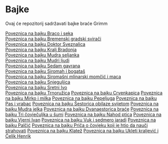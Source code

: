 # Bajke
Ovaj će repozitorij sadržavati bajke braće Grimm

[Poveznica na bajku Braco i seka](<Braco i seka – e-Lektire.md>)\
[Poveznica na bajku Bremenski gradski svirači](<Bremenski gradski svirači – e-Lektire.md>)\
[Poveznica na bajku Doktor Sveznalica](<Doktor Sveznalica – e-Lektire.md>)\
[Poveznica na bajku Kralj Bradonja](<Kralj Bradonja – e-Lektire.md>)\
[Poveznica na bajku Mudra seljanka](<Mudra seljanka – e-Lektire.md>)\
[Poveznica na bajku Mudri ljudi](<Mudri ljudi – e-Lektire.md>)\
[Poveznica na bajku Sedam gavrana](<Sedam gavrana – e-Lektire.md>)\
[Poveznica na bajku Siromah i bogataš](<Siromah i bogataš – e-Lektire.md>)\
[Poveznica na bajku Siromašni mlinarski momčić i maca](<Siromašni mlinarski momčić i maca – e-Lektire.md>)\
[Poveznica na bajku Snjeguljica](<Snjeguljica – e-Lektire.md>)\
[Poveznica na bajku Sretni Ivo](<Sretni Ivo – e-Lektire.md>)\
[Poveznica na bajku Trnoružica](<Trnoružica – e-Lektire.md>)
[Poveznica na bajku Crvenkapica](<https://github.com/lsaric23/Bajke/blob/laura-bajke/Crvenkapica%20%E2%80%93%20e-Lektire.md>)
[Poveznica na bajku Mirko i milka](<https://github.com/lsaric23/Bajke/blob/laura-bajke/Mirko%20i%20Milka%20%E2%80%93%20e-Lektire.md>)
[Poveznica na bajku Pepeljuga](<https://github.com/lsaric23/Bajke/blob/laura-bajke/Pepeljuga%20%E2%80%93%20e-Lektire.md>)
[Poveznica na bajku Pas i vrabac](<https://github.com/lsaric23/Bajke/blob/laura-bajke/Pas%20i%20vrabac%20%E2%80%93%20e-Lektire.md>)
[Poveznica na bajku Šestorica obilaze svijetom](<https://github.com/lsaric23/Bajke/blob/laura-bajke/%C5%A0estorica%20obilaze%20svijetom%20%E2%80%93%20e-Lektire.md>)
[Poveznica na bajku Mudra jelka](<https://github.com/lsaric23/Bajke/blob/laura-bajke/Mudra%20Jelka%20%E2%80%93%20e-Lektire.md>)
[Poveznica na bajku Dvanaestorica braće](<https://github.com/lsaric23/Bajke/blob/laura-bajke/Dvanaestorica%20bra%C4%87e%20%E2%80%93%20e-Lektire.md>)
[Poveznica na bajku Tri čovječuljka u šumi](<https://github.com/lsaric23/Bajke/blob/laura-bajke/Tri%20%C4%8Dovje%C4%8Duljka%20u%20%C5%A1umi%20%E2%80%93%20e-Lektire.md>)
[Poveznica na bajku Nahod ptica](<https://github.com/lsaric23/Bajke/blob/laura-bajke/Nahod-ptica%20%E2%80%93%20e-Lektire.md>)
[Poveznica na bajku Vjerni Ivan](<https://github.com/lsaric23/Bajke/blob/laura-bajke/Vjerni%20Ivan%20%E2%80%93%20e-Lektire.md>)
[Poveznica na bajku Vuk i sedmero jaradi](<https://github.com/lsaric23/Bajke/blob/laura-bajke/Vuk%20i%20sedmoro%20jaradi%20%E2%80%93%20e-Lektire.md>)
[Poveznica na bajku Palčić](<https://github.com/lsaric23/Bajke/blob/laura-bajke/Pal%C4%8Di%C4%87%20%E2%80%93%20e-Lektire.md>)
[Poveznica na bajku Priča o čovjeku koji je htio da nauči strahovati](<https://github.com/lsaric23/Bajke/blob/laura-bajke/Pri%C4%8Da%20o%20%C4%8Dovjeku%20koji%20je%20htio%20da%20nau%C4%8Di%20strahovati%20%E2%80%93%20e-Lektire.md>)
[Poveznica na bajku Klatež](<https://github.com/lsaric23/Bajke/blob/laura-bajke/Klate%C5%BE%20%E2%80%93%20e-Lektire.md>)
[Poveznica na bajku Ukleti kraljević i Čelik Henrik](<https://github.com/lsaric23/Bajke/blob/laura-bajke/Ukleti%20Kraljevi%C4%87%20i%20%C4%8Celik-Henrik%20%E2%80%93%20e-Lektire.md>)
